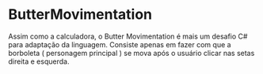 # ButterMovimentation
Assim como a calculadora, o Butter Movimentation é mais um desafio C# para adaptação da linguagem. Consiste apenas em fazer com que a borboleta ( personagem principal ) se mova após o usuário clicar nas setas direita e esquerda.
